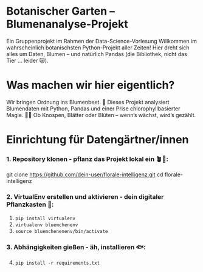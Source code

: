 # Botanischer Garten – Blumenanalyse-Projekt

Ein Gruppenprojekt im Rahmen der Data-Science-Vorlesung
Willkommen im wahrscheinlich botanischsten Python-Projekt aller Zeiten!
Hier dreht sich alles um Daten, Blumen – und natürlich Pandas (die Bibliothek, nicht das Tier … leider 😿).


# Was machen wir hier eigentlich?
Wir bringen Ordnung ins Blumenbeet. 👀
Dieses Projekt analysiert Blumendaten mit Python, Pandas und einer Prise chlorophyllbasierter Magie. 🐍🐼
Ob Knospen, Blätter oder Blüten – wenn’s wächst, wird’s gezählt.


# Einrichtung für Datengärtner/innen

### 1. Repository klonen - pflanz das Projekt lokal ein 🪴🐝:

git clone https://github.com/dein-user/florale-intelligenz.git
cd florale-intelligenz


### 2. VirtualEnv erstellen und aktivieren - dein digitaler Pflanzkasten 🌼:

1. `pip install virtualenv`
2. `virtualenv bluemchenenv`
3. `source bluemchenenenv/bin/activate`




### 3. Abhängigkeiten gießen - äh, installieren 🐟:

4. `pip install -r requirements.txt`


